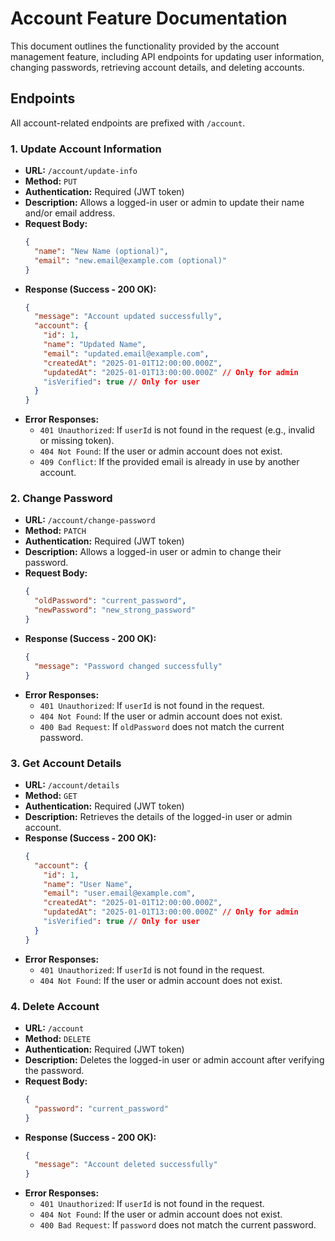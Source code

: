 # Account Feature Documentation

This document outlines the functionality provided by the account management feature, including API endpoints for updating user information, changing passwords, retrieving account details, and deleting accounts.

## Endpoints

All account-related endpoints are prefixed with `/account`.

### 1. Update Account Information

- **URL:** `/account/update-info`
- **Method:** `PUT`
- **Authentication:** Required (JWT token)
- **Description:** Allows a logged-in user or admin to update their name and/or email address.
- **Request Body:**
  ```json
  {
    "name": "New Name (optional)",
    "email": "new.email@example.com (optional)"
  }
  ```
- **Response (Success - 200 OK):**
  ```json
  {
    "message": "Account updated successfully",
    "account": {
      "id": 1,
      "name": "Updated Name",
      "email": "updated.email@example.com",
      "createdAt": "2025-01-01T12:00:00.000Z",
      "updatedAt": "2025-01-01T13:00:00.000Z" // Only for admin
      "isVerified": true // Only for user
    }
  }
  ```
- **Error Responses:**
  - `401 Unauthorized`: If `userId` is not found in the request (e.g., invalid or missing token).
  - `404 Not Found`: If the user or admin account does not exist.
  - `409 Conflict`: If the provided email is already in use by another account.

### 2. Change Password

- **URL:** `/account/change-password`
- **Method:** `PATCH`
- **Authentication:** Required (JWT token)
- **Description:** Allows a logged-in user or admin to change their password.
- **Request Body:**
  ```json
  {
    "oldPassword": "current_password",
    "newPassword": "new_strong_password"
  }
  ```
- **Response (Success - 200 OK):**
  ```json
  {
    "message": "Password changed successfully"
  }
  ```
- **Error Responses:**
  - `401 Unauthorized`: If `userId` is not found in the request.
  - `404 Not Found`: If the user or admin account does not exist.
  - `400 Bad Request`: If `oldPassword` does not match the current password.

### 3. Get Account Details

- **URL:** `/account/details`
- **Method:** `GET`
- **Authentication:** Required (JWT token)
- **Description:** Retrieves the details of the logged-in user or admin account.
- **Response (Success - 200 OK):**
  ```json
  {
    "account": {
      "id": 1,
      "name": "User Name",
      "email": "user.email@example.com",
      "createdAt": "2025-01-01T12:00:00.000Z",
      "updatedAt": "2025-01-01T13:00:00.000Z" // Only for admin
      "isVerified": true // Only for user
    }
  }
  ```
- **Error Responses:**
  - `401 Unauthorized`: If `userId` is not found in the request.
  - `404 Not Found`: If the user or admin account does not exist.

### 4. Delete Account

- **URL:** `/account`
- **Method:** `DELETE`
- **Authentication:** Required (JWT token)
- **Description:** Deletes the logged-in user or admin account after verifying the password.
- **Request Body:**
  ```json
  {
    "password": "current_password"
  }
  ```
- **Response (Success - 200 OK):**
  ```json
  {
    "message": "Account deleted successfully"
  }
  ```
- **Error Responses:**
  - `401 Unauthorized`: If `userId` is not found in the request.
  - `404 Not Found`: If the user or admin account does not exist.
  - `400 Bad Request`: If `password` does not match the current password.